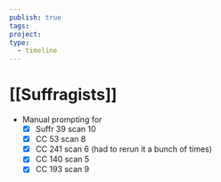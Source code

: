 ```yaml
---
publish: true
tags: 
project: 
type:
  - timeline
---
```

# [[Suffragists]]
- Manual prompting for
	- [x] Suffr 39 scan 10
	- [x] CC 53 scan 8
	- [x] CC 241 scan 6 (had to rerun it a bunch of times)
	- [x] CC 140 scan 5
	- [x] CC 193 scan 9